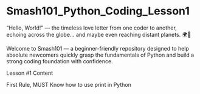 # Smash101_Python_Coding_Lesson1

“Hello, World!” — the timeless love letter from one coder to another, echoing across the globe… and maybe even reaching distant planets. 🌍👾

Welcome to Smash101 — a beginner-friendly repository designed to help absolute newcomers quickly grasp the fundamentals of Python and build a strong coding foundation with confidence.

Lesson #1 Content

First Rule, MUST Know how to use print in Python

